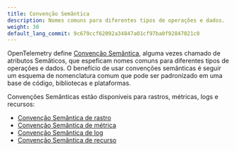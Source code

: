 ```yaml
---
title: Convenção Semântica
description: Nomes comuns para diferentes tipos de operações e dados.
weight: 30
default_lang_commit: 9c679ccf62092a34847a01cf97ba0f92847021c0
---
```


OpenTelemetry define [Convenção Semântica](/docs/specs/semconv/), alguma vezes
chamado de atributos Semâticos, que espeficam nomes comuns para diferentes tipos de
operações e dados. O benefício de usar convenções semânticas é seguir um
esquema de nomenclatura comum que pode ser padronizado em uma base de código, bibliotecas e
plataformas.

Convenções Semânticas estão disponiveis para rastros, métricas, logs e recursos:

- [Convenção Semântica de rastro](/docs/specs/semconv/general/trace/)
- [Convenção Semântica de métrica](/docs/specs/semconv/general/metrics/)
- [Convenção Semântica de log](/docs/specs/semconv/general/logs/)
- [Convenção Semântica de recurso](/docs/specs/semconv/resource/)
